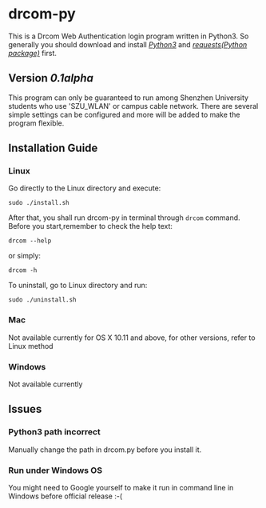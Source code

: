 # drcom-py
This is a Drcom Web Authentication login program written in Python3. So generally you should download and install *[Python3](https://www.python.org/downloads/)* and *[requests(Python package)](https://github.com/kennethreitz/requests)* first.

## Version *0.1alpha*
This program can only be guaranteed to run among Shenzhen University students who use 'SZU_WLAN' or campus cable network. There are several simple settings can be configured and more will be added to make the program flexible.

## Installation Guide
### Linux
Go directly to the Linux directory and execute:
```
sudo ./install.sh
```
After that, you shall run drcom-py in terminal through `drcom` command. Before you start,remember to check the help text:
```
drcom --help
```
or simply:
```
drcom -h
```
To uninstall, go to Linux directory and run:
```
sudo ./uninstall.sh
```

### Mac
Not available currently for OS X 10.11 and above, for other versions, refer to Linux method

### Windows
Not available currently

## Issues
### Python3 path incorrect
Manually change the path in drcom.py before you install it.

### Run under Windows OS
You might need to Google yourself to make it run in command line in Windows before official release :-(
